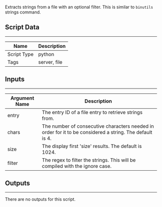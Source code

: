 Extracts strings from a file with an optional filter. This is similar to `binutils` strings command.

## Script Data

---

| **Name** | **Description** |
| --- | --- |
| Script Type | python |
| Tags | server, file |


## Inputs

---

| **Argument Name** | **Description** |
| --- | --- |
| entry | The entry ID of a file entry to retrieve strings from. |
| chars | The number of consecutive characters needed in order for it to be considered a string. The default is 4. |
| size | The display first 'size' results. The default is 1024. |
| filter | The regex to filter the strings. This will be compiled with the ignore case. |

## Outputs

---
There are no outputs for this script.
